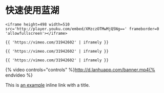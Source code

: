 # 快速使用蓝湖

```text
<iframe height=498 width=510 src='http://player.youku.com/embed/XMzczOTMwMjQ5Ng==' frameborder=0 'allowfullscreen'></iframe>
```

```text
{{ 'https://vimeo.com/31942602' | iframely }}
```

```text
{{ 'https://vimeo.com/31942602' | iframely }}
```

```text
{{ 'https://vimeo.com/31942602' | iframely }}
```

{% video controls="controls" %}http://d.lanhuapp.com/banner.mp4{% endvideo %}

This is [an example](http://example.com/ "Title") inline link with a title.
